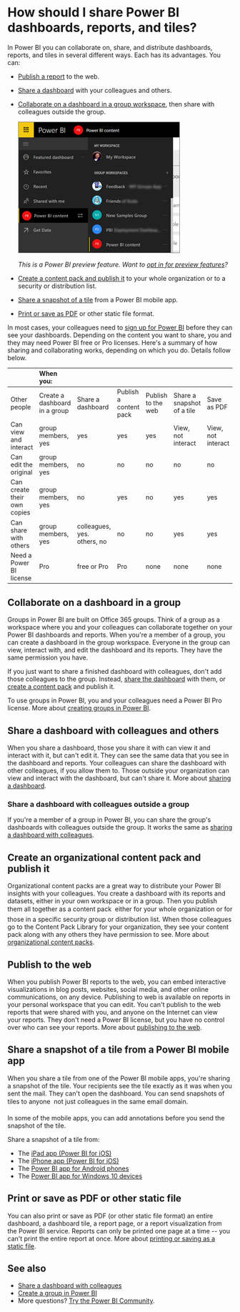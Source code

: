 <properties
   pageTitle="How should I share dashboards, reports, and tiles?"
   description="In Power BI you can share dashboards, reports, and tiles in several different ways. Each has its advantages."
   services="powerbi"
   documentationCenter=""
   authors="ajayan"
   manager="erikre"
   backup="maggiesMSFT"
   editor=""
   tags=""
   qualityFocus="no"
   qualityDate=""/>

<tags
   ms.service="powerbi"
   ms.devlang="NA"
   ms.topic="article"
   ms.tgt_pltfrm="NA"
   ms.workload="powerbi"
   ms.date="02/02/2017"
   ms.author="ajayan"/>

# How should I share Power BI dashboards, reports, and tiles?  

In Power BI you can collaborate on, share, and distribute dashboards, reports, and tiles in several different ways. Each has its advantages. You can:

- [Publish a report](powerbi-service-how-should-i-share-my-dashboard.md#publish-to-the-web) to the web.
- [Share a dashboard](powerbi-service-how-should-i-share-my-dashboard.md#share-a-dashboard-with-colleagues-and-others) with your colleagues and others.
- [Collaborate on a dashboard in a group workspace](powerbi-service-how-should-i-share-my-dashboard.md#create-a-dashboard-in-a-group), then share with colleagues outside the group.

    ![](media/powerbi-service-how-should-i-share-my-dashboard/power-bi-share-groups.png)

    *This is a Power BI preview feature. Want to [opt in for preview features](powerbi-service-preview-features.md)?*

- [Create a content pack and publish it](powerbi-service-how-should-i-share-my-dashboard.md#create-a-content-pack-and-publish-it) to your whole organization or to a security or distribution list.
- [Share a snapshot of a tile](powerbi-service-how-should-i-share-my-dashboard.md#share-a-snapshot-of-a-tile-from-a-power-bi-mobile-app) from a Power BI mobile app.
- [Print or save as PDF](powerbi-service-how-should-i-share-my-dashboard.md#print-or-save-as-PDF-or-other-static-file) or other static file format.

In most cases, your colleagues need to [sign up for Power BI](https://powerbi.microsoft.com/) before they can see your dashboards. Depending on the content you want to share, you and they may need Power BI free or Pro licenses.
Here's a summary of how sharing and collaborating works, depending on which you do. Details follow below.

|        | When you: |  |  |  |  |  |
|:------------------------|:----------------------------|:----------------------------------------|:---------------------------------|:-----------------------------|:-----------------------------|:-----------------------------|
| Other people         | Create a dashboard in a group | Share a dashboard | Publish a content pack | Publish to the web | Share a snapshot of a tile | Save as PDF |
| Can view and interact       | group members, yes   | yes                         | yes                              | yes                          | View, not interact | View, not interact |
| Can edit the original       | group members, yes  | no                          | no                               | no                           | no | no |
| Can create their own copies | group members, yes  | no                          | yes                              | no                           | yes | yes |
| Can share with others       | group members, yes  | colleagues, yes. others, no | no                               | no                           | yes | yes |
| Need a Power BI license       | Pro   | free or Pro | Pro  | none  | none | none |

## Collaborate on a dashboard in a group  
Groups in Power BI are built on Office 365 groups. Think of a group as a workspace where you and your colleagues can collaborate together on your Power BI dashboards and reports. When you're a member of a group, you can create a dashboard in the group workspace. Everyone in the group can view, interact with, and edit the dashboard and its reports. They have the same permission you have. 

If you just want to share a finished dashboard with colleagues, don't add those colleagues to the group. Instead, [share the dashboard](powerbi-service-how-should-i-share-my-dashboard.md#share-a-dashboard-with-colleagues-and-others) with them, or [create a content pack](powerbi-service-how-should-i-share-my-dashboard.md#create-a-content-pack-and-publish-it) and publish it. 

To use groups in Power BI, you and your colleagues need a Power BI Pro license. More about [creating groups in Power BI](powerbi-service-create-a-group-in-power-bi.md).

## Share a dashboard with colleagues and others 
When you share a dashboard, those you share it with can view it and interact with it, but can't edit it. They can see the same data that you see in the dashboard and reports. Your colleagues can share the dashboard with other colleagues, if you allow them to. Those outside your organization can view and interact with the dashboard, but can't share it. More about [sharing a dashboard](powerbi-service-share-unshare-dashboard.md).

### Share a dashboard with colleagues outside a group  
If you're a member of a group in Power BI, you can share the group's dashboards with colleagues outside the group. It works the same as [sharing a dashboard with colleagues](powerbi-service-share-unshare-dashboard.md).

## Create an organizational content pack and publish it  
Organizational content packs are a great way to distribute your Power BI insights with your colleagues. You create a dashboard with its reports and datasets, either in your own workspace or in a group. Then you publish them all together as a content pack &#151; either for your whole organization or for those in a specific security group or distribution list. When those colleagues go to the Content Pack Library for your organization, they see your content pack along with any others they have permission to see. More about [organizational content packs](powerbi-service-organizational-content-packs-introduction.md).  

## Publish to the web

When you publish Power BI reports to the web, you can embed interactive visualizations in blog posts, websites, social media, and other online communications, on any device. Publishing to web is available on reports in your personal workspace that you can edit. You can't publish to the web reports that were shared with you, and anyone on the Internet can view your reports. They don't need a Power BI license, but you have no control over who can see your reports. More about [publishing to the web](powerbi-service-publish-to-web.md).

## Share a snapshot of a tile from a Power BI mobile app
When you share a tile from one of the Power BI mobile apps, you're sharing a snapshot of the tile. Your recipients see the tile exactly as it was when you sent the mail. They can't open the dashboard. You can send snapshots of tiles to anyone &#151; not just colleagues in the same email domain.

In some of the mobile apps, you can add annotations before you send the snapshot of the tile.

Share a snapshot of a tile from:

- The [iPad app (Power BI for iOS)](powerbi-mobile-annotate-and-share-a-snapshot-from-the-ipad-app.md)
- The [iPhone app (Power BI for iOS)](powerbi-mobile-annotate-and-share-a-tile-from-the-iphone-app.md)
- The [Power BI app for Android phones](powerbi-mobile-annotate-and-share-a-tile-from-the-android-app.md)
- The [Power BI app for Windows 10 devices](powerbi-mobile-annotate-and-share-a-snapshot-from-the-windows-app.md)

## Print or save as PDF or other static file

You can also print or save as PDF (or other static file format) an entire dashboard, a dashboard tile, a report page, or a report visualization from the Power BI service. Reports can only be printed one page at a time -- you can't print the entire report at once. More about [printing or saving as a static file](powerbi-service-print.md).

## See also
-   [Share a dashboard with colleagues](powerbi-service-share-unshare-dashboard.md)
-   [Create a group in Power BI](powerbi-service-create-a-group-in-power-bi.md)
-   More questions? [Try the Power BI Community](http://community.powerbi.com/).



